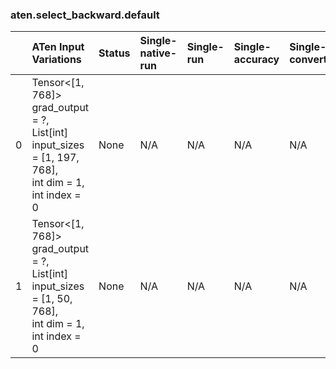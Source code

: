 ### aten.select_backward.default
|    | ATen Input Variations                                                                                        | Status   | Single-native-run   | Single-run   | Single-accuracy   | Single-converted   |
|---:|:-------------------------------------------------------------------------------------------------------------|:---------|:--------------------|:-------------|:------------------|:-------------------|
|  0 | Tensor<[1, 768]> grad_output = ?,<br>List[int] input_sizes = [1, 197, 768],<br>int dim = 1,<br>int index = 0 | None     | N/A                 | N/A          | N/A               | N/A                |
|  1 | Tensor<[1, 768]> grad_output = ?,<br>List[int] input_sizes = [1, 50, 768],<br>int dim = 1,<br>int index = 0  | None     | N/A                 | N/A          | N/A               | N/A                |

